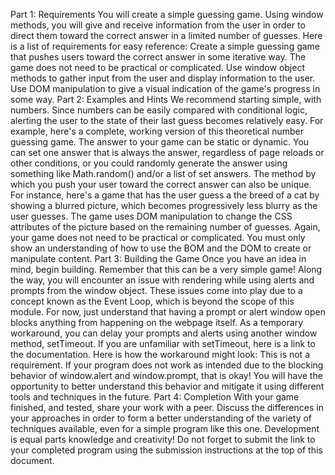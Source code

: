 Part 1: Requirements
You will create a simple guessing game. Using window methods, you will give and receive information from the user in order to direct them toward the correct answer in a limited number of guesses.
Here is a list of requirements for easy reference:
Create a simple guessing game that pushes users toward the correct answer in some iterative way. The game does not need to be practical or complicated.
Use window object methods to gather input from the user and display information to the user.
Use DOM manipulation to give a visual indication of the game's progress in some way.
Part 2: Examples and Hints
We recommend starting simple, with numbers. Since numbers can be easily compared with conditional logic, alerting the user to the state of their last guess becomes relatively easy.
For example, here's a complete, working version of this theoretical number guessing game.
The answer to your game can be static or dynamic. You can set one answer that is always the answer, regardless of page reloads or other conditions, or you could randomly generate the answer using something like Math.random() and/or a list of set answers.
The method by which you push your user toward the correct answer can also be unique. For instance, here's a game that has the user guess a the breed of a cat by showing a blurred picture, which becomes progressively less blurry as the user guesses.
The game uses DOM manipulation to change the CSS attributes of the picture based on the remaining number of guesses.
Again, your game does not need to be practical or complicated. You must only show an understanding of how to use the BOM and the DOM to create or manipulate content.
Part 3: Building the Game
Once you have an idea in mind, begin building. Remember that this can be a very simple game!
Along the way, you will encounter an issue with rendering while using alerts and prompts from the window object. These issues come into play due to a concept known as the Event Loop, which is beyond the scope of this module. For now, just understand that having a prompt or alert window open blocks anything from happening on the webpage itself.
As a temporary workaround, you can delay your prompts and alerts using another window method, setTimeout. If you are unfamiliar with setTimeout, here is a link to the documentation.
Here is how the workaround might look:
This is not a requirement. If your program does not work as intended due to the blocking behavior of window.alert and window.prompt, that is okay! You will have the opportunity to better understand this behavior and mitigate it using different tools and techniques in the future.
Part 4: Completion
With your game finished, and tested, share your work with a peer. Discuss the differences in your approaches in order to form a better understanding of the variety of techniques available, even for a simple program like this one. Development is equal parts knowledge and creativity!
Do not forget to submit the link to your completed program using the submission instructions at the top of this document.
